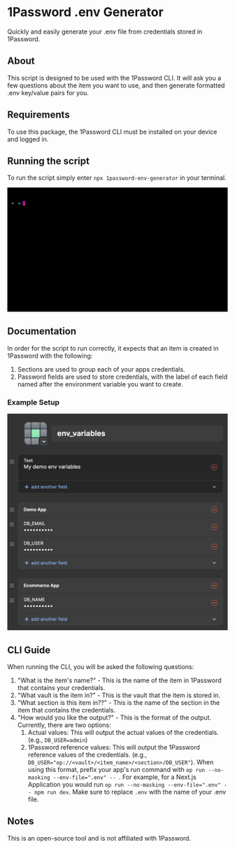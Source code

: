 # 1Password .env Generator
Quickly and easily generate your .env file from credentials stored in 1Password.

## About
This script is designed to be used with the 1Password CLI. It will ask you a few questions about the item you want to use, and then generate formatted .env key/value pairs for you.

## Requirements
To use this package, the 1Password CLI must be installed on your device and logged in.

## Running the script
To run the script simply enter `npx 1password-env-generator` in your terminal.

![Demo](/.github/assets/demo.gif?raw=0)

## Documentation
In order for the script to run correctly, it expects that an item is created in 1Password with the following:
1. Sections are used to group each of your apps credentials.
2. Password fields are used to store credentials, with the label of each field named after the environment variable you want to create.

### Example Setup
![Example Setup](/.github/assets/example-setup.png?raw=0)

## CLI Guide
When running the CLI, you will be asked the following questions:
1. "What is the item's name?" - This is the name of the item in 1Password that contains your credentials.
2. "What vault is the item in?" - This is the vault that the item is stored in.
3. "What section is this item in??" - This is the name of the section in the item that contains the credentials.
4. "How would you like the output?" - This is the format of the output. Currently, there are two options:
    1. Actual values: This will output the actual values of the credentials. (e.g., `DB_USER=admin`)
    2. 1Password reference values: This will output the 1Password reference values of the credentials. (e.g., `DB_USER="op://<vault>/<item_name>/<section>/DB_USER"`). When using this format, prefix your app's run command with `op run --no-masking --env-file=".env" -- `. For example, for a Next.js Application you would run `op run --no-masking --env-file=".env" -- npm run dev`. Make sure to replace `.env` with the name of your .env file.

## Notes
This is an open-source tool and is not affiliated with 1Password.